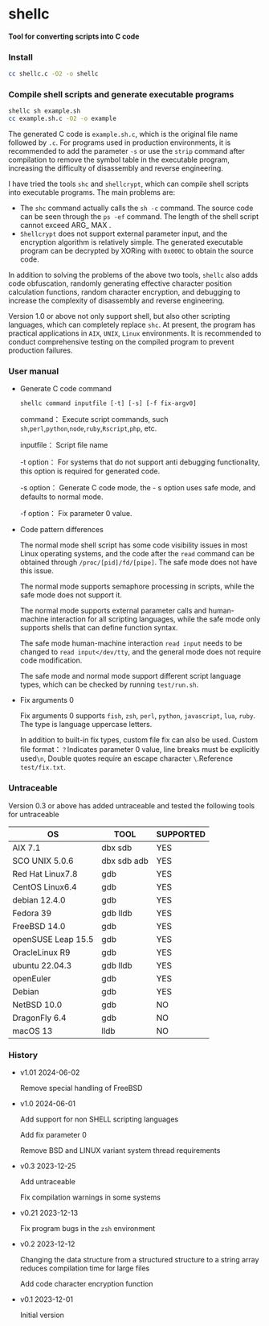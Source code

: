 # shellc
**Tool for converting scripts into C code**
### Install
```bash
cc shellc.c -O2 -o shellc
```
### Compile shell scripts and generate executable programs
```bash
shellc sh example.sh
cc example.sh.c -O2 -o example
```
The generated C code is ```example.sh.c```, which is the original file name followed by ```.c```.
For programs used in production environments, it is recommended to add the parameter ```-s``` or use the ```strip``` command after compilation to remove the symbol table in the executable program, increasing the difficulty of disassembly and reverse engineering.

I have tried the tools ```shc``` and ```shellcrypt```, which can compile shell scripts into executable programs.  The main problems are:
- The ```shc``` command actually calls the ```sh -c``` command.  The source code can be seen through the ```ps -ef``` command. The length of the shell script cannot exceed ARG_ MAX .
- ```Shellcrypt``` does not support external parameter input, and the encryption algorithm is relatively simple.  The generated executable program can be decrypted by XORing with ```0x000C``` to obtain the source code.

In addition to solving the problems of the above two tools, ```shellc```  also adds code obfuscation, randomly generating effective character position calculation functions, random character encryption, and debugging to increase the complexity of disassembly and reverse engineering.

Version 1.0 or above not only support shell, but also other scripting languages, which can completely replace  ```shc```.
At present, the program has practical applications in ```AIX```, ```UNIX```, ```Linux``` environments. It is recommended to conduct comprehensive testing on the compiled program to prevent production failures.
### User manual
- Generate C code command
 
   ``` shellc command inputfile [-t] [-s] [-f fix-argv0] ```  

    command：    Execute script commands, such ```sh```,```perl```,```python```,```node```,```ruby```,```Rscript```,```php```, etc.

    inputfile： Script file name

    -t option：    For systems that do not support anti debugging functionality, this option is required for generated code.

    -s option：    Generate C code mode, the - s option uses safe mode, and defaults to normal mode.

    -f option：    Fix parameter 0 value.

- Code pattern differences

    The normal mode shell script has some code visibility issues in most Linux operating systems, and the code after the ```read``` command can be obtained through ```/proc/[pid]/fd/[pipe]```. The safe mode does not have this issue.

    The normal mode supports semaphore processing in scripts, while the safe mode does not support it.

    The normal mode supports external parameter calls and human-machine interaction for all scripting languages, while the safe mode only supports shells that can define function syntax.

    The safe mode human-machine interaction ```read input``` needs to be changed to ```read input</dev/tty```, and the general mode does not require code modification.

    The safe mode and normal mode support different script language types, which can be checked by running ```test/run.sh```.

- Fix arguments 0
    
    Fix arguments 0  supports ```fish```, ```zsh```, ```perl```, ```python```, ```javascript```, ```lua```, ```ruby```. The type is language uppercase letters.

    In addition to built-in fix types, custom file fix can also be used. Custom file format：```？```Indicates parameter 0 value, line breaks must be explicitly used```\n```, Double quotes require an escape character ```\```.Reference ```test/fix.txt```.

### Untraceable
Version 0.3 or above has added untraceable and tested the following tools for untraceable

OS| TOOL|SUPPORTED
------|------|------
AIX 7.1|dbx sdb|YES
SCO UNIX 5.0.6|dbx sdb adb|YES
Red Hat Linux7.8|gdb|YES
CentOS Linux6.4|gdb|YES
debian 12.4.0|gdb|YES
Fedora 39|gdb lldb|YES
FreeBSD 14.0|gdb|YES
openSUSE Leap 15.5|gdb|YES
OracleLinux R9|gdb|YES
ubuntu 22.04.3|gdb lldb|YES
openEuler|gdb|YES
Debian|gdb|YES
NetBSD 10.0|gdb|NO
DragonFly 6.4|gdb|NO
macOS 13|lldb|NO

### History

- v1.01 2024-06-02

  Remove special handling of FreeBSD

- v1.0 2024-06-01

  Add support for non SHELL scripting languages

  Add fix parameter 0

  Remove BSD and LINUX variant system thread requirements
  
- v0.3 2023-12-25

  Add untraceable

  Fix compilation warnings in some systems

- v0.21 2023-12-13

  Fix program bugs in the ```zsh``` environment

- v0.2  2023-12-12

  Changing the data structure from a structured structure to a string array reduces compilation time for large files

  Add code character encryption function

- v0.1  2023-12-01

  Initial version 
 

